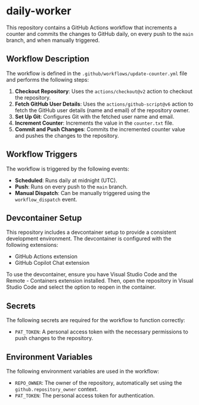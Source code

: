 # daily-worker

This repository contains a GitHub Actions workflow that increments a counter and commits the changes to GitHub daily, on every push to the `main` branch, and when manually triggered.

## Workflow Description

The workflow is defined in the `.github/workflows/update-counter.yml` file and performs the following steps:

1. **Checkout Repository**: Uses the `actions/checkout@v2` action to checkout the repository.
2. **Fetch GitHub User Details**: Uses the `actions/github-script@v6` action to fetch the GitHub user details (name and email) of the repository owner.
3. **Set Up Git**: Configures Git with the fetched user name and email.
4. **Increment Counter**: Increments the value in the `counter.txt` file.
5. **Commit and Push Changes**: Commits the incremented counter value and pushes the changes to the repository.

## Workflow Triggers

The workflow is triggered by the following events:
- **Scheduled**: Runs daily at midnight (UTC).
- **Push**: Runs on every push to the `main` branch.
- **Manual Dispatch**: Can be manually triggered using the `workflow_dispatch` event.

## Devcontainer Setup

This repository includes a devcontainer setup to provide a consistent development environment. The devcontainer is configured with the following extensions:

- GitHub Actions extension
- GitHub Copilot Chat extension

To use the devcontainer, ensure you have Visual Studio Code and the Remote - Containers extension installed. Then, open the repository in Visual Studio Code and select the option to reopen in the container.

## Secrets

The following secrets are required for the workflow to function correctly:
- `PAT_TOKEN`: A personal access token with the necessary permissions to push changes to the repository.

## Environment Variables

The following environment variables are used in the workflow:
- `REPO_OWNER`: The owner of the repository, automatically set using the `github.repository_owner` context.
- `PAT_TOKEN`: The personal access token for authentication.